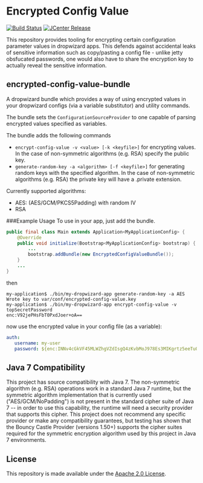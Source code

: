 Encrypted Config Value
======================
[![Build Status](https://circleci.com/gh/palantir/encrypted-config-value.svg?style=shield)](https://circleci.com/gh/palantir/encrypted-config-value)
[![JCenter Release](https://img.shields.io/github/release/palantir/encrypted-config-value.svg)](
http://jcenter.bintray.com/com/palantir/config/crypto/)

This repository provides tooling for encrypting certain configuration parameter values in dropwizard apps. This defends against accidental leaks of sensitive information such as copy/pasting a config file - unlike jetty obsfucated passwords, one would also have to share the encryption key to actually reveal the sensitive information.

encrypted-config-value-bundle
-----------------------------
A dropwizard bundle which provides a way of using encrypted values in your dropwizard configs (via a variable substitutor) and utility commands.

The bundle sets the `ConfigurationSourceProvider` to one capable of parsing encrypted values specified as variables.

The bundle adds the following commands
 - `encrypt-config-value -v <value> [-k <keyfile>]` for encrypting values. In the case of non-symmetric algorithms (e.g. RSA) specify the public key.
 - `generate-random-key -a <algorithm> [-f <keyfile>]` for generating random keys with the specified algorithm. In the case of non-symmetric algorithms (e.g. RSA) the private key will have a .private extension.
 
Currently supported algorithms:
 - AES: (AES/GCM/PKCS5Padding) with random IV
 - RSA

###Example Usage
To use in your app, just add the bundle.

```java
public final class Main extends Application<MyApplicationConfig> {
    @Override
    public void initialize(Bootstrap<MyApplicationConfig> bootstrap) {
        ...
        bootstrap.addBundle(new EncryptedConfigValueBundle());
    }
    ...
}
```
 
then

```console
my-application$ ./bin/my-dropwizard-app generate-random-key -a AES
Wrote key to var/conf/encrypted-config-value.key
my-application$ ./bin/my-dropwizard-app encrypt-config-value -v topSecretPassword
enc:V92jePHsFbT0PxdJoer+oA== 
```

now use the encrypted value in your config file (as a variable):

```yaml
auth:
   username: my-user
   password: ${enc:INNv4cGkVF45MLWZhgVZdIsgQ4zKvbMoJ978Es3MIKgrtz5eeTuOCLM1vPbQm97ejz2EK6M=}
```

Java 7 Compatibility
--------------------
This project has source compatibility with Java 7. The non-symmetric algorithm (e.g. RSA) operations work in a standard Java 7 runtime, but the symmetric algorithm implementation that is currently used ("AES/GCM/NoPadding") is not present in the standard cipher suite of Java 7 -- in order to use this capability, the runtime will need a security provider that supports this cipher. This project does not recommend any specific provider or make any compatibility guarantees, but testing has shown that the Bouncy Castle Provider (versions 1.50+) supports the cipher suites required for the symmetric encryption algorithm used by this project in Java 7 environments.

License
-------
This repository is made available under the [Apache 2.0 License](http://www.apache.org/licenses/LICENSE-2.0).

